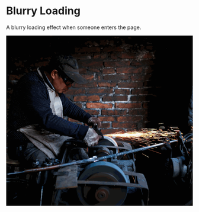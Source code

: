 # Blurry Loading
A blurry loading effect when someone enters the page.

<img src="/blurry-loading.gif" alt="blurry loading">